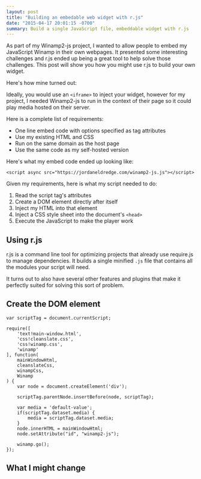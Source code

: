 ```yaml
---
layout: post
title: "Building an embedable web widget with r.js"
date: "2015-04-17 20:01:15 -0700"
summary: Build a single JavaScript file, embeddable widget with r.js
---
```


As part of my Winamp2-js project, I wanted to allow people to embed my
JavaScript Winamp in their own webpages. It presented some interesting
challenges and r.js ended up being a great tool to help solve those
challenges. This post will show you how you might use r.js to build your own
widget.

Here's how mine turned out:

<script async src="https://jordaneldredge.com/winamp2-js.js"></script>

Ideally, you would use an `<iframe>` to inject your widget, however for my
project, I needed Winamp2-js to run in the context of their page so it could
play media hosted on their server.

Here is a complete list of requirements:

* One line embed code with options specified as tag attributes
* Use my existing HTML and CSS
* Run on the same domain as the host page
* Use the same code as my self-hosted version

Here's what my embed code ended up looking like:

    <script async src="https://jordaneldredge.com/winamp2-js.js"></script>

Given my requirements, here is what my script needed to do:

1. Read the script tag's attributes
2. Create a DOM element directly after itself
3. Inject my HTML into that element
4. Inject a CSS style sheet into the document's `<head>`
5. Execute the JavaScript to make the player work

## Using r.js

r.js is a command line tool for optimizing projects that already use require.js
to manage dependencies. It builds a single minified `.js` file that contains
all the modules your script will need.

It turns out to also have several other features and plugins that make it
perfectly suited for solving this sort of problem.

## Create the DOM element

    var scriptTag = document.currentScript;

    require([
        'text!main-window.html',
        'css!cleanslate.css',
        'css!winamp.css',
        'winamp'
    ], function(
        mainWindowHtml,
        cleanslateCss,
        winampCss,
        Winamp
    ) {
        var node = document.createElement('div');

        scriptTag.parentNode.insertBefore(node, scriptTag);

        var media = 'default-value';
        if(scriptTag.dataset.media) {
            media = scriptTag.dataset.media;
        }
        node.innerHTML = mainWindowHtml;
        node.setAttribute("id", "winamp2-js");

        winamp.go();
    });


## What I might change
